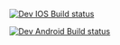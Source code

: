 [![Dev IOS Build status](https://build.appcenter.ms/v0.1/apps/44d4d7d3-a804-4401-a5ac-3858acfca661/branches/dev/badge)](https://appcenter.ms)

[![Dev Android Build status](https://build.appcenter.ms/v0.1/apps/44b762f7-dce0-4cdc-a247-bd5a8072989d/branches/dev/badge)](https://appcenter.ms)
